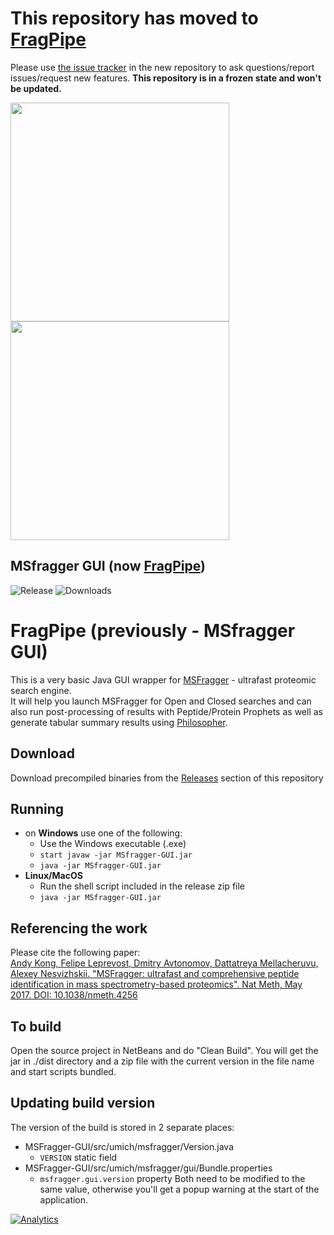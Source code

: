 # This repository has moved to [FragPipe](https://github.com/Nesvilab/FragPipe)
Please use [the issue tracker](https://github.com/Nesvilab/FragPipe/issues/) in the new repository to ask questions/report 
issues/request new features.
**This repository is in a frozen state and won't be updated.**

<img src="frag-pipe/images/fragpipe-01.png" width="350px">
<img src="logo/msfragger-logo.png" width="350px">

## MSfragger GUI (now [FragPipe](https://github.com/Nesvilab/FragPipe))
![Release](https://img.shields.io/github/release/Nesvilab/FragPipe.svg) ![Downloads](https://img.shields.io/github/downloads/Nesvilab/FragPipe/total.svg)

# FragPipe (previously - MSfragger GUI)
This is a very basic Java GUI wrapper for [MSFragger](http://www.nature.com/nmeth/journal/v14/n5/full/nmeth.4256.html) - ultrafast proteomic search engine.  
It will help you launch MSFragger for Open and Closed searches and can also run post-processing of results with Peptide/Protein Prophets as well as generate tabular summary results using [Philosopher](https://nesvilab.github.io/philosopher).

## Download
Download precompiled binaries from the [Releases](https://github.com/Nesvilab/FragPipe/releases) section of this repository

## Running
- on **Windows** use one of the following:
  - Use the Windows executable (.exe)
  - `start javaw -jar MSfragger-GUI.jar`
  - `java -jar MSfragger-GUI.jar`
- **Linux/MacOS**
  - Run the shell script included in the release zip file
  - `java -jar MSfragger-GUI.jar`


## Referencing the work
Please cite the following paper:  
[Andy Kong, Felipe Leprevost, Dmitry Avtonomov, Dattatreya Mellacheruvu, Alexey Nesvizhskii. "MSFragger: ultrafast and comprehensive peptide identification in mass spectrometry-based proteomics". Nat Meth, May 2017. DOI: 10.1038/nmeth.4256](http://dx.doi.org/10.1038/nmeth.4256)

## To build
Open the source project in NetBeans and do "Clean Build". You will get the jar in ./dist directory and a zip file with the current version in the file name and start scripts bundled.

## Updating build version
The version of the build is stored in 2 separate places:
 - MSFragger-GUI/src/umich/msfragger/Version.java
   - `VERSION` static field
 - MSFragger-GUI/src/umich/msfragger/gui/Bundle.properties
   - `msfragger.gui.version` property
 Both need to be modified to the same value, otherwise you'll get a popup warning at the start of the application.

[![Analytics](https://ga-beacon-nocache.appspot.com/UA-5572974-15/github/chhh/msfragger-gui/landing-page?flat&useReferer)](https://github.com/igrigorik/ga-beacon)
